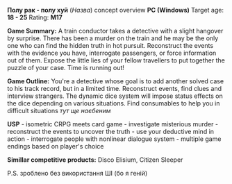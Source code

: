 **Полу рак - полу хуй** (*Назва*) concept overview
**PC (Windows)**
Target age: **18 - 25**
Rating: **M17**

**Game Summary:**
A train conductor takes a detective with a slight hangover by surprise. There has been a murder on the train and he may be the only one who can find the hidden truth in hot pursuit. Reconstruct the events with the evidence you have, interrogate passengers, or force information out of them. Expose the little lies of your fellow travellers to put together the puzzle of your case. Time is running out!

**Game Outline:**
You're a detective whose goal is to add another solved case to his track record, but in a limited time. Reconstruct events, find clues and interview strangers. The dynamic dice system will impose status effects on the dice depending on various situations. Find consumables to help you in difficult situations
*тут ще наєбеним*

**USP** 
	- isometric CRPG meets card game
	- investigate misterious murder
	- reconstruct the events to uncover the truth
	- use your deductive mind in action
	- interrogate people with nonlinear dialogue system
	- multiple game endings based on player's choice

**Simillar competitive products:**
Disco Elisium, Citizen Sleeper

P.S. зроблено без використання ШІ (бо я геній)
